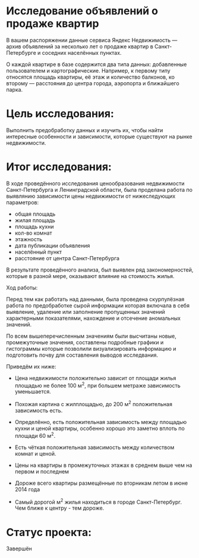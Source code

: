 # Исследование объявлений о продаже квартир
В вашем распоряжении данные сервиса Яндекс Недвижимость — архив объявлений за несколько лет о продаже квартир в Санкт-Петербурге и соседних населённых пунктах.

О каждой квартире в базе содержится два типа данных: добавленные пользователем и картографические. Например, к первому типу относятся площадь квартиры, её этаж и количество балконов, ко второму — расстояния до центра города, аэропорта и ближайшего парка. 

# Цель исследования:
Выполнить предобработку данных и изучить их, чтобы найти интересные особенности и зависимости, которые существуют на рынке недвижимости.
# Итог исследования:
В ходе проведённого исследования ценообразования недвижимости Санкт-Петербурга и Ленинградской области, была проделана работа по выявлянию зависимости цены недвижимости от нижеследующих параметров:

- общая площадь
- жилая площадь
- площадь кухни
- кол-во комнат
- этажность
- дата публикации объявления
- населённый пункт
- расстояние от центра Санкт-Петербурга

В результате проведённого анализа, был выявлен ряд закономерностей, которые в разной мере, оказывают влияние на стоимость жилья.

Ход работы:

Перед тем как работать над данными, была проведена скурпулёзная работа по предобработке сырой информации которая включала в себя выявление, удаление или заполнение пропущенных значений характерными показателями, нахождение и отсечение аномальных значений.

По всем вышеперечисленным значениям были высчитаны новые, промежуточные значения, составлены подробные графики и гистограммы которые позволили визуализировать информацию и подготовить почву для составления выводов исследвания.

Приведём их ниже:

- Цена недвижимости положительно зависит от площади жилья площадью не более 100 м<sup>2</sup>, при большем метраже зависимость уменьшается.

- Похожая картина с жилплощадью, до 200 м<sup>2</sup> положительная зависимость есть.

- Определённо, есть положительная зависимость между площадью кухни и ценой квартиры, особенно хорошо это заметно вплоть по площади 60 м<sup>2</sup>.

- Есть чёткая положительная зависимость между количеством комнат и ценой.

- Цены на квартиры в промежуточных этажах в среднем выше чем на первом и последнем

- Дороже всего квартиры размещённые по вторникам летом в июне 2014 года

- Самый дорогой м<sup>2</sup> жилья находиться в городе Санкт-Петербург. Чем ближе к центру - тем дороже.

# Статус проекта:
Завершён
